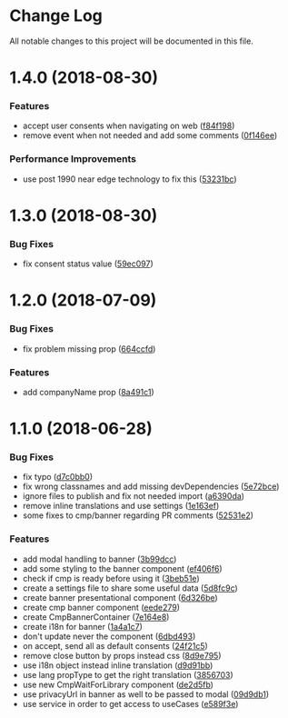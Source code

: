 # Change Log

All notable changes to this project will be documented in this file.

<a name="1.4.0"></a>
# 1.4.0 (2018-08-30)


### Features

* accept user consents when navigating on web ([f84f198](https://github.com/SUI-Components/sui-components/commit/f84f198))
* remove event when not needed and add some comments ([0f146ee](https://github.com/SUI-Components/sui-components/commit/0f146ee))


### Performance Improvements

* use post 1990 near edge technology to fix this ([53231bc](https://github.com/SUI-Components/sui-components/commit/53231bc))



<a name="1.3.0"></a>
# 1.3.0 (2018-08-30)


### Bug Fixes

* fix consent status value ([59ec097](https://github.com/SUI-Components/sui-components/commit/59ec097))



<a name="1.2.0"></a>
# 1.2.0 (2018-07-09)


### Bug Fixes

* fix problem missing prop ([664ccfd](https://github.com/SUI-Components/sui-components/commit/664ccfd))


### Features

* add companyName prop ([8a491c1](https://github.com/SUI-Components/sui-components/commit/8a491c1))



<a name="1.1.0"></a>
# 1.1.0 (2018-06-28)


### Bug Fixes

* fix typo ([d7c0bb0](https://github.com/SUI-Components/sui-components/commit/d7c0bb0))
* fix wrong classnames and add missing devDependencies ([5e72bce](https://github.com/SUI-Components/sui-components/commit/5e72bce))
* ignore files to publish and fix not needed import ([a6390da](https://github.com/SUI-Components/sui-components/commit/a6390da))
* remove inline translations and use settings ([1e163ef](https://github.com/SUI-Components/sui-components/commit/1e163ef))
* some fixes to cmp/banner regarding PR comments ([52531e2](https://github.com/SUI-Components/sui-components/commit/52531e2))


### Features

* add modal handling to banner ([3b99dcc](https://github.com/SUI-Components/sui-components/commit/3b99dcc))
* add some styling to the banner component ([ef406f6](https://github.com/SUI-Components/sui-components/commit/ef406f6))
* check if cmp is ready before using it ([3beb51e](https://github.com/SUI-Components/sui-components/commit/3beb51e))
* create a settings file to share some useful data ([5d8fc9c](https://github.com/SUI-Components/sui-components/commit/5d8fc9c))
* create banner presentational component ([6d326be](https://github.com/SUI-Components/sui-components/commit/6d326be))
* create cmp banner component ([eede279](https://github.com/SUI-Components/sui-components/commit/eede279))
* create CmpBannerContainer ([7e164e8](https://github.com/SUI-Components/sui-components/commit/7e164e8))
* create i18n for banner ([1a4a1c7](https://github.com/SUI-Components/sui-components/commit/1a4a1c7))
* don't update never the component ([6dbd493](https://github.com/SUI-Components/sui-components/commit/6dbd493))
* on accept, send all as default consents ([24f21c5](https://github.com/SUI-Components/sui-components/commit/24f21c5))
* remove close button by props instead css ([8d9e795](https://github.com/SUI-Components/sui-components/commit/8d9e795))
* use i18n object instead inline translation ([d9d91bb](https://github.com/SUI-Components/sui-components/commit/d9d91bb))
* use lang propType to get the right translation ([3856703](https://github.com/SUI-Components/sui-components/commit/3856703))
* use new CmpWaitForLibrary component ([de2d5fb](https://github.com/SUI-Components/sui-components/commit/de2d5fb))
* use privacyUrl in banner as well to be passed to modal ([09d9db1](https://github.com/SUI-Components/sui-components/commit/09d9db1))
* use service in order to get access to useCases ([e589f3e](https://github.com/SUI-Components/sui-components/commit/e589f3e))



